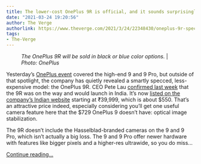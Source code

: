 ```yaml
---
title: The lower-cost OnePlus 9R is official, and it sounds surprisingly strong
date: "2021-03-24 19:20:56"
author: The Verge
authorlink: https://www.theverge.com/2021/3/24/22348430/oneplus-9r-specs-price-availability
tags:
- The-Verge
---
```

<figure>
      <img alt="" src="https://cdn.vox-cdn.com/thumbor/-zItN_GfnjTA-cyQGDGhjtf8Xho=/0x0:1203x802/1310x873/cdn.vox-cdn.com/uploads/chorus_image/image/69019938/colors_banners_color_1_banner0_pc_ae27cc_crop2.0.jpg" />
        <figcaption><em>The OnePlus 9R will be sold in black or blue color options.</em> | <em>Photo: OnePlus</em></figcaption>
    </figure>

  <p id="kw3HcE">Yesterday’s <a href="https://www.theverge.com/2021/3/23/22340406/oneplus-9-phone-price-release-date-availability">OnePlus event</a> covered the high-end 9 and 9 Pro, but outside of that spotlight, the company has quietly revealed a smartly specced, less-expensive model: the OnePlus 9R. CEO Pete Lau <a href="https://www.theverge.com/2021/3/18/22338504/oneplus-9r-less-expensive-phone-confirmed-india-5g">confirmed last week</a> that the 9R was on the way and would launch in India. It’s now <a href="https://go.redirectingat.com?id=66960X1514734&amp;xs=1&amp;url=https%3A%2F%2Fwww.oneplus.in%2F9r&amp;referrer=theverge.com&amp;sref=https%3A%2F%2Fwww.theverge.com%2F2021%2F3%2F24%2F22348430%2Foneplus-9r-specs-price-availability" rel="sponsored nofollow noopener" target="_blank">listed on the company’s Indian website</a> starting at ₹39,999, which is about $550. That’s an attractive price indeed, especially considering you’ll get one useful camera feature here that the $729 OnePlus 9 doesn’t have: optical image stabilization.</p>
<p id="IYMf0E">The 9R doesn’t include the Hasselblad-branded cameras on the 9 and 9 Pro, which isn’t actually a big loss. The 9 and 9 Pro offer newer hardware with features like bigger pixels and a higher-res ultrawide, so you do miss...</p>
  <p>
    <a href="https://www.theverge.com/2021/3/24/22348430/oneplus-9r-specs-price-availability">Continue reading&hellip;</a>
  </p>
